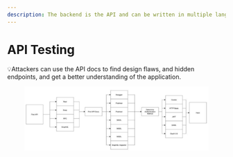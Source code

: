 ```yaml
---
description: The backend is the API and can be written in multiple languages.
---
```


# API Testing

💡Attackers can use the API docs to find design flaws, and hidden endpoints, and get a better understanding of the application.

<figure><img src=".gitbook/assets/image (2) (1) (1) (1).png" alt=""><figcaption></figcaption></figure>
